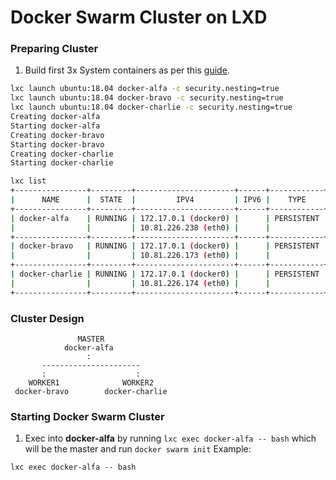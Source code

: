 # Docker Swarm Cluster on LXD

### Preparing Cluster
1. Build first 3x System containers as per this [guide](docker-lxd.md).
```bash
lxc launch ubuntu:18.04 docker-alfa -c security.nesting=true
lxc launch ubuntu:18.04 docker-bravo -c security.nesting=true
lxc launch ubuntu:18.04 docker-charlie -c security.nesting=true
Creating docker-alfa
Starting docker-alfa
Creating docker-bravo
Starting docker-bravo
Creating docker-charlie
Starting docker-charlie

lxc list
+----------------+---------+----------------------+------+------------+-----------+
|      NAME      |  STATE  |         IPV4         | IPV6 |    TYPE    | SNAPSHOTS |
+----------------+---------+----------------------+------+------------+-----------+
| docker-alfa    | RUNNING | 172.17.0.1 (docker0) |      | PERSISTENT | 0         |
|                |         | 10.81.226.238 (eth0) |      |            |           |
+----------------+---------+----------------------+------+------------+-----------+
| docker-bravo   | RUNNING | 172.17.0.1 (docker0) |      | PERSISTENT | 0         |
|                |         | 10.81.226.173 (eth0) |      |            |           |
+----------------+---------+----------------------+------+------------+-----------+
| docker-charlie | RUNNING | 172.17.0.1 (docker0) |      | PERSISTENT | 0         |
|                |         | 10.81.226.174 (eth0) |      |            |           |
+----------------+---------+----------------------+------+------------+-----------+
```

### Cluster Design
```ascii
               MASTER
            docker-alfa
                 :
       ----------------------
       :                    :
    WORKER1              WORKER2
 docker-bravo        docker-charlie
 ```

### Starting Docker Swarm Cluster
1. Exec into **docker-alfa** by running `lxc exec docker-alfa -- bash` which will be the master and run `docker swarm init` Example:
```
lxc exec docker-alfa -- bash

```





